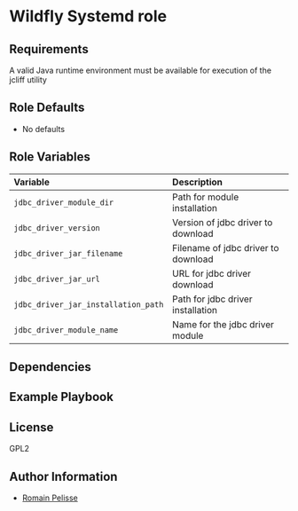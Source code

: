 Wildfly Systemd role
====================

Requirements
------------

A valid Java runtime environment must be available for execution of the jcliff utility

<!--start argument_specs-->
Role Defaults
-------------

* No defaults


Role Variables
--------------

| Variable | Description |
|:---------|:------------|
|`jdbc_driver_module_dir`| Path for module installation |
|`jdbc_driver_version`| Version of jdbc driver to download |
|`jdbc_driver_jar_filename`| Filename of jdbc driver to download |
|`jdbc_driver_jar_url`| URL for jdbc driver download |
|`jdbc_driver_jar_installation_path`| Path for jdbc driver installation |
|`jdbc_driver_module_name`| Name for the jdbc driver module |

<!--end argument_specs-->

Dependencies
------------


Example Playbook
----------------

License
-------

GPL2

Author Information
------------------

* [Romain Pelisse](https://github.com/rpelisse)
